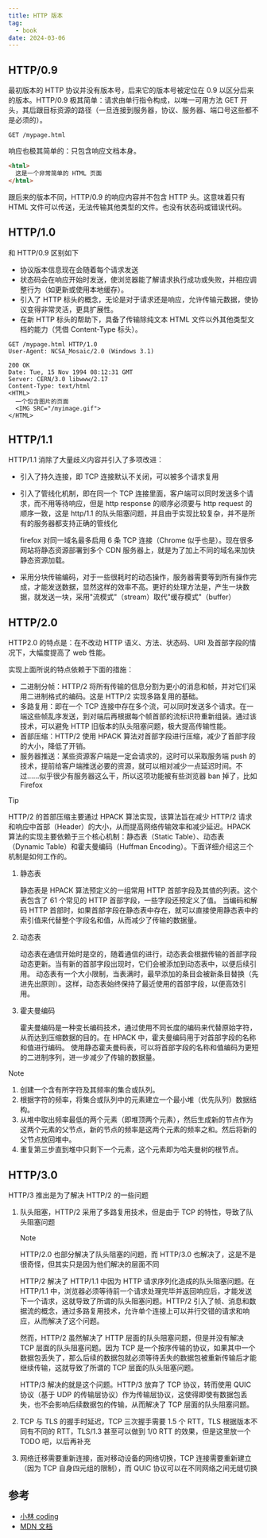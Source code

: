 ```yaml
---
title: HTTP 版本
tag:
  - book
date: 2024-03-06
---
```


## HTTP/0.9

最初版本的 HTTP 协议并没有版本号，后来它的版本号被定位在 0.9 以区分后来的版本。HTTP/0.9 极其简单：请求由单行指令构成，以唯一可用方法 GET 开头，其后跟目标资源的路径（一旦连接到服务器，协议、服务器、端口号这些都不是必须的）。

```http
GET /mypage.html
```

响应也极其简单的：只包含响应文档本身。

```html
<html>
  这是一个非常简单的 HTML 页面
</html>
```

跟后来的版本不同，HTTP/0.9 的响应内容并不包含 HTTP 头。这意味着只有 HTML 文件可以传送，无法传输其他类型的文件。也没有状态码或错误代码。

## HTTP/1.0

和 HTTP/0.9 区别如下

- 协议版本信息现在会随着每个请求发送
- 状态码会在响应开始时发送，使浏览器能了解请求执行成功或失败，并相应调整行为（如更新或使用本地缓存）。
- 引入了 HTTP 标头的概念，无论是对于请求还是响应，允许传输元数据，使协议变得非常灵活，更具扩展性。
- 在新 HTTP 标头的帮助下，具备了传输除纯文本 HTML 文件以外其他类型文档的能力（凭借 Content-Type 标头）。

```http
GET /mypage.html HTTP/1.0
User-Agent: NCSA_Mosaic/2.0 (Windows 3.1)

200 OK
Date: Tue, 15 Nov 1994 08:12:31 GMT
Server: CERN/3.0 libwww/2.17
Content-Type: text/html
<HTML>
  一个包含图片的页面
  <IMG SRC="/myimage.gif">
</HTML>
```

## HTTP/1.1

HTTP/1.1 消除了大量歧义内容并引入了多项改进：

- 引入了持久连接，即 TCP 连接默认不关闭，可以被多个请求复用

- 引入了管线化机制，即在同一个 TCP 连接里面，客户端可以同时发送多个请求，而不用等待响应，但是 http response 的顺序必须要与 http request 的顺序一致，这是 http/1.1 的队头阻塞问题，并且由于实现比较复杂，并不是所有的服务器都支持正确的管线化

  firefox 对同一域名最多启用 6 条 TCP 连接（Chrome 似乎也是）。现在很多网站将静态资源部署到多个 CDN 服务器上，就是为了加上不同的域名来加快静态资源加载。

- 采用分块传输编码，对于一些很耗时的动态操作，服务器需要等到所有操作完成，才能发送数据，显然这样的效率不高。更好的处理方法是，产生一块数据，就发送一块，采用"流模式"（stream）取代"缓存模式"（buffer）

## HTTP/2.0

HTTP2.0 的特点是：在不改动 HTTP 语义、方法、状态码、URI 及首部字段的情况下，大幅度提高了 web 性能。

实现上面所说的特点依赖于下面的措施：

- 二进制分帧：HTTP/2 将所有传输的信息分割为更小的消息和帧，并对它们采用二进制格式的编码。这是 HTTP/2 实现多路复用的基础。
- 多路复用：即在一个 TCP 连接中存在多个流，可以同时发送多个请求。在一端这些帧乱序发送，到对端后再根据每个帧首部的流标识符重新组装。通过该技术，可以避免 HTTP 旧版本的队头阻塞问题，极大提高传输性能。
- 首部压缩：HTTP/2 使用 HPACK 算法对首部字段进行压缩，减少了首部字段的大小，降低了开销。
- 服务器推送：某些资源客户端是一定会请求的，这时可以采取服务端 push 的技术，提前给客户端推送必要的资源，就可以相对减少一点延迟时间。不过……似乎很少有服务器这么干，所以这项功能被有些浏览器 ban 掉了，比如 Firefox

> [!tip]
> HTTP/2 的首部压缩主要通过 HPACK 算法实现，该算法旨在减少 HTTP/2 请求和响应中首部（Header）的大小，从而提高网络传输效率和减少延迟。HPACK 算法的实现主要依赖于三个核心机制：静态表（Static Table）、动态表（Dynamic Table）和霍夫曼编码（Huffman Encoding）。下面详细介绍这三个机制是如何工作的。
>
> 1. 静态表
>
>    静态表是 HPACK 算法预定义的一组常用 HTTP 首部字段及其值的列表。这个表包含了 61 个常见的 HTTP 首部字段，一些字段还预定义了值。
>    当编码和解码 HTTP 首部时，如果首部字段在静态表中存在，就可以直接使用静态表中的索引值来代替整个字段名和值，从而减少了传输的数据量。
>
> 2. 动态表
>
>    动态表在通信开始时是空的，随着通信的进行，动态表会根据传输的首部字段动态更新。当有新的首部字段出现时，它们会被添加到动态表中，以便后续引用。
>    动态表有一个大小限制，当表满时，最早添加的条目会被新条目替换（先进先出原则）。这样，动态表始终保持了最近使用的首部字段，以便高效引用。
>
> 3. 霍夫曼编码
>
>    霍夫曼编码是一种变长编码技术，通过使用不同长度的编码来代替原始字符，从而达到压缩数据的目的。在 HPACK 中，霍夫曼编码用于对首部字段的名称和值进行编码。
>    使用静态霍夫曼码表，可以将首部字段的名称和值编码为更短的二进制序列，进一步减少了传输的数据量。

> [!note] 
>
> 1. 创建一个含有所字符及其频率的集合或队列。
> 1. 根据字符的频率，将集合或队列中的元素建立一个最小堆（优先队列）数据结构。
> 1. 从堆中取出频率最低的两个元素（即堆顶两个元素），然后生成新的节点作为这两个元素的父节点，新的节点的频率是这两个元素的频率之和。然后将新的父节点放回堆中。
> 1. 重复第三步直到堆中只剩下一个元素，这个元素即为哈夫曼树的根节点。

## HTTP/3.0

HTTP/3 推出是为了解决 HTTP/2 的一些问题

1. 队头阻塞，HTTP/2 采用了多路复用技术，但是由于 TCP 的特性，导致了队头阻塞问题
   
   > [!note]
   >
   > HTTP/2.0 也部分解决了队头阻塞的问题，而 HTTP/3.0 也解决了，这是不是很奇怪，但其实只是因为他们解决的层面不同
   >
   > HTTP/2 解决了 HTTP/1.1 中因为 HTTP 请求序列化造成的队头阻塞问题。在 HTTP/1.1 中，浏览器必须等待前一个请求处理完毕并返回响应后，才能发送下一个请求，这就导致了所谓的队头阻塞问题。HTTP/2 引入了帧、消息和数据流的概念，通过多路复用技术，允许单个连接上可以并行交错的请求和响应，从而解决了这个问题。
   >
   > 然而，HTTP/2 虽然解决了 HTTP 层面的队头阻塞问题，但是并没有解决 TCP 层面的队头阻塞问题。因为 TCP 是一个按序传输的协议，如果其中一个数据包丢失了，那么后续的数据包就必须等待丢失的数据包被重新传输后才能继续传输，这就导致了所谓的 TCP 层面的队头阻塞问题。
   >
   > HTTP/3 解决的就是这个问题。HTTP/3 放弃了 TCP 协议，转而使用 QUIC 协议（基于 UDP 的传输层协议）作为传输层协议，这使得即使有数据包丢失，也不会影响后续数据包的传输，从而解决了 TCP 层面的队头阻塞问题。
   
1. TCP 与 TLS 的握手时延迟，TCP 三次握手需要 1.5 个 RTT，TLS 根据版本不同有不同的 RTT，TLS/1.3 甚至可以做到 1/0 RTT 的效果，但是这里放一个 TODO 吧，以后再补充

1. 网络迁移需要重新连接，面对移动设备的网络切换，TCP 连接需要重新建立（因为 TCP 自身四元组的限制），而 QUIC 协议可以在不同网络之间无缝切换

## 参考

- [小林 coding](https://www.xiaolincoding.com/network/2_http/http3.html#%E9%98%9F%E5%A4%B4%E9%98%BB%E5%A1%9E)
- [MDN 文档](https://developer.mozilla.org/zh-CN/docs/Web/HTTP/Basics_of_HTTP/Evolution_of_HTTP#http3%E2%80%94%E2%80%94%E5%9F%BA%E4%BA%8E_quic_%E7%9A%84_http)
